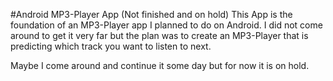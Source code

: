 #Android MP3-Player App (Not finished and on hold)
This App is the foundation of an MP3-Player app I planned to do on Android. I did not come around to get it very far but the plan was to create an MP3-Player that is predicting which track you want to listen to next.

Maybe I come around and continue it some day but for now it is on hold.

